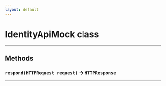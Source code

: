 ```yaml
---
layout: default
---
```

# IdentityApiMock class
---
## Methods
### `respond(HTTPRequest request)` → `HTTPResponse`
---
